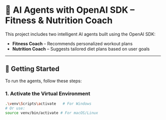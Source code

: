 # 🤖 AI Agents with OpenAI SDK – Fitness & Nutrition Coach

This project includes two intelligent AI agents built using the OpenAI SDK:  
- **Fitness Coach** – Recommends personalized workout plans  
- **Nutrition Coach** – Suggests tailored diet plans based on user goals

---

## 🚀 Getting Started

To run the agents, follow these steps:

### 1. Activate the Virtual Environment
```bash
.\venv\Scripts\activate   # For Windows
# Or use:
source venv/bin/activate # For macOS/Linux
